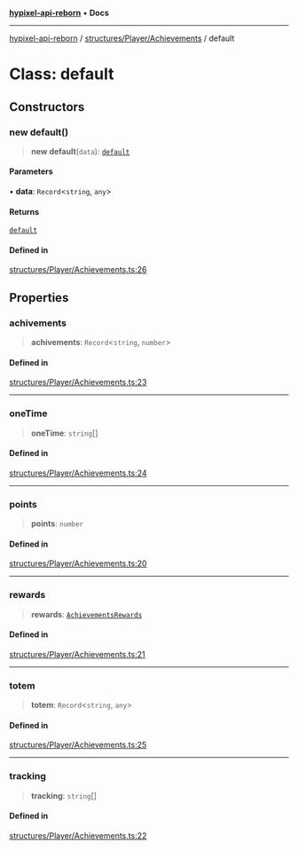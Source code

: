 [**hypixel-api-reborn**](../../../../README.md) • **Docs**

***

[hypixel-api-reborn](../../../../modules.md) / [structures/Player/Achievements](../README.md) / default

# Class: default

## Constructors

### new default()

> **new default**(`data`): [`default`](default.md)

#### Parameters

• **data**: `Record`\<`string`, `any`\>

#### Returns

[`default`](default.md)

#### Defined in

[structures/Player/Achievements.ts:26](https://github.com/Kathund/REBORN-docs-TEST/blob/226e7f6a62bb6bca87ef0828ac84e9098d59f860/src/structures/Player/Achievements.ts#L26)

## Properties

### achivements

> **achivements**: `Record`\<`string`, `number`\>

#### Defined in

[structures/Player/Achievements.ts:23](https://github.com/Kathund/REBORN-docs-TEST/blob/226e7f6a62bb6bca87ef0828ac84e9098d59f860/src/structures/Player/Achievements.ts#L23)

***

### oneTime

> **oneTime**: `string`[]

#### Defined in

[structures/Player/Achievements.ts:24](https://github.com/Kathund/REBORN-docs-TEST/blob/226e7f6a62bb6bca87ef0828ac84e9098d59f860/src/structures/Player/Achievements.ts#L24)

***

### points

> **points**: `number`

#### Defined in

[structures/Player/Achievements.ts:20](https://github.com/Kathund/REBORN-docs-TEST/blob/226e7f6a62bb6bca87ef0828ac84e9098d59f860/src/structures/Player/Achievements.ts#L20)

***

### rewards

> **rewards**: [`AchievementsRewards`](AchievementsRewards.md)

#### Defined in

[structures/Player/Achievements.ts:21](https://github.com/Kathund/REBORN-docs-TEST/blob/226e7f6a62bb6bca87ef0828ac84e9098d59f860/src/structures/Player/Achievements.ts#L21)

***

### totem

> **totem**: `Record`\<`string`, `any`\>

#### Defined in

[structures/Player/Achievements.ts:25](https://github.com/Kathund/REBORN-docs-TEST/blob/226e7f6a62bb6bca87ef0828ac84e9098d59f860/src/structures/Player/Achievements.ts#L25)

***

### tracking

> **tracking**: `string`[]

#### Defined in

[structures/Player/Achievements.ts:22](https://github.com/Kathund/REBORN-docs-TEST/blob/226e7f6a62bb6bca87ef0828ac84e9098d59f860/src/structures/Player/Achievements.ts#L22)
